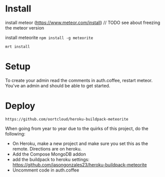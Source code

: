 # Install 
install meteor (https://www.meteor.com/install)
// TODO see about freezing the meteor version

install meteorite
`npm install -g meteorite`

`mrt install`

# Setup
To create your admin read the comments in auth.coffee, restart meteor. You've an admin and should be able to get started.

# Deploy
`https://github.com/oortcloud/heroku-buildpack-meteorite`

When going from year to year due to the quirks of this project, do the following:

- On Heroku, make a new project and make sure you set this as the remote. Directions are on heroku.
- Add the Compose MongoDB addon
- add the buildpack to heroku settings: https://github.com/jasongonzales23/heroku-buildpack-meteorite
- Uncomment code in auth.coffee
